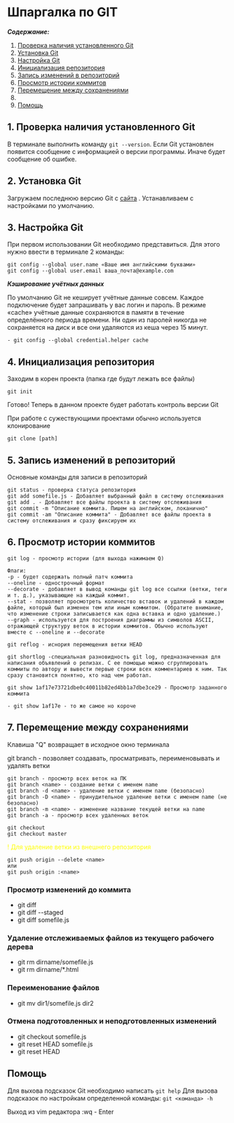# Шпаргалка по GIT

**_Содержание:_**

1. [Проверка наличия установленного Git](#1-проверка-наличия-установленного-git)
2. [Установка Git](#2-установка-git)
3. [Настройка Git](#3-настройка-git)
4. [Инициализация репозитория](#4-инициализация-репозитория)
5. [Запись изменений в репозиторий](#5-запись-изменений-в-репозиторий)
6. [Просмотр истории коммитов](#6-просмотр-истории-коммитов)
7. [Перемещение между сохранениями](#7-перемещение-между-сохранениями)
8. [](#)
11. [Помощь](#помощь)

## 1. Проверка наличия установленного Git

В терминале выполнить команду `git --version`.
Если Git установлен появится сообщение с информацией о версии программы. Иначе будет сообщение об ошибке.

## 2. Установка Git

Загружаем последнюю версию Git с [сайта](https://git-scm.com/downloads) .
Устанавливаем с настройками по умолчанию.

## 3. Настройка Git

При первом использовании Git необходимо представиться.
Для этого нужно ввести в терминале 2 команды:

```
git config --global user.name «Ваше имя английскими буквами»
git config --global user.email ваша_почта@example.com
```

**_Кэширование учётных данных_**

По умолчанию Git не кеширует учётные данные совсем. Каждое подключение будет запрашивать у вас логин и пароль. В режиме «cache» учётные данные сохраняются в памяти в течение определённого периода времени. Ни один из паролей никогда не сохраняется на диск и все они удаляются из кеша через 15 минут.

```
- git config --global credential.helper cache
```

## 4. Инициализация репозитория

Заходим в корен проекта (папка где будут лежать все файлы)

```
git init
```

Готово! Теперь в данном проекте будет работать контроль версии Git

При работе с сужествующими проектами обычно используется клонирование

```bush
git clone [path] 
```

## 5. Запись изменений в репозиторий

Основные команды для записи в репозиторий

```
git status - проверка статуса репозитория
git add somefile.js - Добавляет выбранный файл в систему отслеживания
git add . - Добавляет все файлы проекта в систему отслеживания
git commit -m "Описание коммита. Пишем на английском, локанично"
git commit -am "Описание коммита" - Добавляет все файлы проекта в систему отслеживания и сразу фиксируем их
```

## 6. Просмотр истории коммитов

```
git log - просмотр истории (для выхода нажимаем Q)

Флаги:
-p - будет содержать полный патч коммита
--oneline - однострочный формат
--decorate - добавляет в вывод команды git log все ссылки (ветки, теги и т. д.), указывающие на каждый коммит.
--stat - позволяет просмотреть количество вставок и удалений в каждом файле, который был изменен тем или иным коммитом. (Обратите внимание, что изменение строки записывается как одна вставка и одно удаление.)
--graph - используется для построения диаграммы из символов ASCII, отражающей структуру веток в истории коммитов. Обычно используют вместе с --oneline и --decorate

git reflog - иснория перемещения ветки HEAD

git shortlog -специальная разновидность git log, предназначенная для написания объявлений о релизах. С ее помощью можно сгруппировать коммиты по автору и вывести первые строки всех комментариев к ним. Так сразу становится понятно, кто над чем работал.

git show 1af17e73721dbe0c40011b82ed4bb1a7dbe3ce29 - Просмотр заданного коммита

- git show 1af17e - то же самое но короче
```

## 7. Перемещение между сохранениями

Клавиша "Q" возвращает в исходное окно терминала

git branch - позволяет создавать, просматривать, переименовывать и удалять ветки

```
git branch - просмотр всех веток на ПК
git branch <name> - создание ветки с именем name
git branch -d <name> - удаление ветки с именем name (безопасно)
git branch -D <name> - принудительное удаление ветки с именем name (не безопасно)
git branch -m <name> - изменение название текущей ветки на name
git branch -a - просмотр всех удаленных веток

git checkout
git checkout master
```

<span style="color: yellow">! Для удаление ветки из внешнего репозитория</span>

```
git push origin --delete <name>
или
git push origin :<name>
```

### Просмотр изменений до коммита

- git diff
- git diff --staged
- git diff somefile.js

### Удаление отслеживаемых файлов из текущего рабочего дерева

- git rm dirname/somefile.js
- git rm dirname/\*.html

### Переименование файлов

- git mv dir1/somefile.js dir2

### Отмена подготовленных и неподготовленных изменений

- git checkout somefile.js
- git reset HEAD somefile.js
- git reset HEAD

###

## Помощь

Для выхова подсказок Git необходимо написать `git help`
Для вызова подсказок по настройкам определенной команды:
`git <команда> -h`

Выход из vim редактора :wq - Enter
